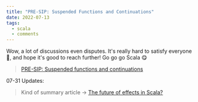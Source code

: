 ```yaml
---
title: "PRE-SIP: Suspended Functions and Continuations"
date: 2022-07-13
tags:
  - scala
  - comments
---
```


Wow, a lot of discussions even disputes. It's really hard to satisfy everyone
🤪, and hope it's good to reach further! Go go go Scala 😋

> [PRE-SIP: Suspended functions and continuations](https://contributors.scala-lang.org/t/pre-sip-suspended-functions-and-continuations/5801)

07-31 Updates:

> Kind of summary article ->
> [The future of effects in Scala?](https://softwaremill.com/the-future-of-effects-in-scala/)
